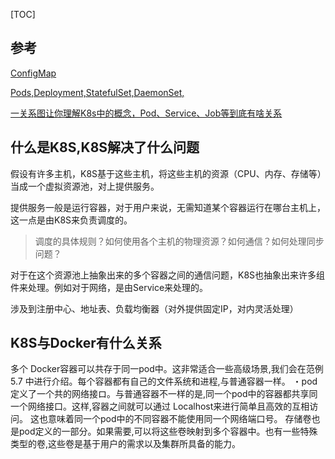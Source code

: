 [TOC]





## 参考

[ConfigMap](https://kubernetes.io/zh/docs/concepts/configuration/configmap/)

[Pods,Deployment,StatefulSet,DaemonSet,](https://kubernetes.io/zh/docs/concepts/workloads/pods/)

[一关系图让你理解K8s中的概念，Pod、Service、Job等到底有啥关系](https://zhuanlan.zhihu.com/p/105006577)



## 什么是K8S,K8S解决了什么问题

假设有许多主机，K8S基于这些主机，将这些主机的资源（CPU、内存、存储等）当成一个虚拟资源池，对上提供服务。

提供服务一般是运行容器，对于用户来说，无需知道某个容器运行在哪台主机上，这一点是由K8S来负责调度的。

> 调度的具体规则？如何使用各个主机的物理资源？如何通信？如何处理同步问题？

对于在这个资源池上抽象出来的多个容器之间的通信问题，K8S也抽象出来许多组件来处理。例如对于网络，是由Service来处理的。

涉及到注册中心、地址表、负载均衡器（对外提供固定IP，对内灵活处理）



## K8S与Docker有什么关系

多个 Docker容器可以共存于同一pod中。这非常适合一些高级场景,我们会在范例5.7 中进行介绍。每个容器都有自己的文件系统和进程,与普通容器一样。
・pod定义了一个共的网络接ロ。与普通容器不一样的是,同一个pod中的容器都共享同一个网络接口。这样,容器之间就可以通过 Localhost来进行简单且高效的互相访问。
这也意味着同一个pod中的不同容器不能使用同一个网络端口号。
存储卷也是pod定义的一部分。如果需要,可以将这些卷映射到多个容器中。也有一些特殊类型的卷,这些卷是基于用户的需求以及集群所具备的能力。





